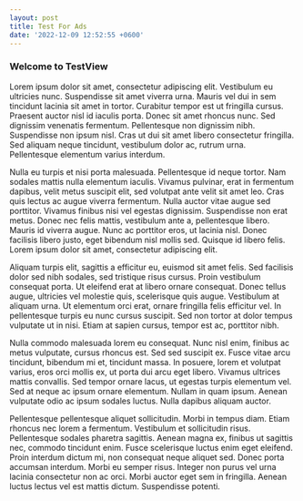 ```yaml
---
layout: post
title: Test For Ads
date: '2022-12-09 12:52:55 +0600'
---
```


### Welcome to TestView

Lorem ipsum dolor sit amet, consectetur adipiscing elit. Vestibulum eu ultricies nunc. Suspendisse sit amet viverra urna. Mauris vel dui in sem tincidunt lacinia sit amet in tortor. Curabitur tempor est ut fringilla cursus. Praesent auctor nisl id iaculis porta. Donec sit amet rhoncus nunc. Sed dignissim venenatis fermentum. Pellentesque non dignissim nibh. Suspendisse non ipsum nisl. Cras ut dui sit amet libero consectetur fringilla. Sed aliquam neque tincidunt, vestibulum dolor ac, rutrum urna. Pellentesque elementum varius interdum.

Nulla eu turpis et nisi porta malesuada. Pellentesque id neque tortor. Nam sodales mattis nulla elementum iaculis. Vivamus pulvinar, erat in fermentum dapibus, velit metus suscipit elit, sed volutpat ante velit sit amet leo. Cras quis lectus ac augue viverra fermentum. Nulla auctor vitae augue sed porttitor. Vivamus finibus nisi vel egestas dignissim. Suspendisse non erat metus. Donec nec felis mattis, vestibulum ante a, pellentesque libero. Mauris id viverra augue. Nunc ac porttitor eros, ut lacinia nisl. Donec facilisis libero justo, eget bibendum nisl mollis sed. Quisque id libero felis. Lorem ipsum dolor sit amet, consectetur adipiscing elit.

Aliquam turpis elit, sagittis a efficitur eu, euismod sit amet felis. Sed facilisis dolor sed nibh sodales, sed tristique risus cursus. Proin vestibulum consequat porta. Ut eleifend erat at libero ornare consequat. Donec tellus augue, ultricies vel molestie quis, scelerisque quis augue. Vestibulum at aliquam urna. Ut elementum orci erat, ornare fringilla felis efficitur vel. In pellentesque turpis eu nunc cursus suscipit. Sed non tortor at dolor tempus vulputate ut in nisi. Etiam at sapien cursus, tempor est ac, porttitor nibh.

Nulla commodo malesuada lorem eu consequat. Nunc nisl enim, finibus ac metus vulputate, cursus rhoncus est. Sed sed suscipit ex. Fusce vitae arcu tincidunt, bibendum mi et, tincidunt massa. In posuere, lorem et volutpat varius, eros orci mollis ex, ut porta dui arcu eget libero. Vivamus ultrices mattis convallis. Sed tempor ornare lacus, ut egestas turpis elementum vel. Sed at neque ac ipsum ornare elementum. Nullam in quam ipsum. Aenean vulputate odio ac ipsum sodales luctus. Nulla dapibus aliquam auctor.

Pellentesque pellentesque aliquet sollicitudin. Morbi in tempus diam. Etiam rhoncus nec lorem a fermentum. Vestibulum et sollicitudin risus. Pellentesque sodales pharetra sagittis. Aenean magna ex, finibus ut sagittis nec, commodo tincidunt enim. Fusce scelerisque luctus enim eget eleifend. Proin interdum dictum mi, non consequat neque aliquet sed. Donec porta accumsan interdum. Morbi eu semper risus. Integer non purus vel urna lacinia consectetur non ac orci. Morbi auctor eget sem in fringilla. Aenean luctus lectus vel est mattis dictum. Suspendisse potenti.
